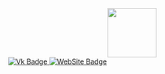 <div id="header" align="center">
  <img src="https://tenor.com/c7IyWjJnRpg.gif" width="100"/>
</div>
<div id="badges">
  <a href="https://vk.com/rogozhkin_f">
    <img src="https://img.shields.io/badge/Vk-blue?style=for-the-badge&logoColor=white" alt="Vk Badge"/>
  </a>
  <a href="https://ssscompany.online/">
    <img src="https://img.shields.io/badge/WebSite-red?style=for-the-badge&logoColor=white" alt="WebSite Badge"/>
  </a>
</div>
<img src="https://komarev.com/ghpvc/?username=FEDESSSS&style=flat-square&color=blue" alt=""/>
